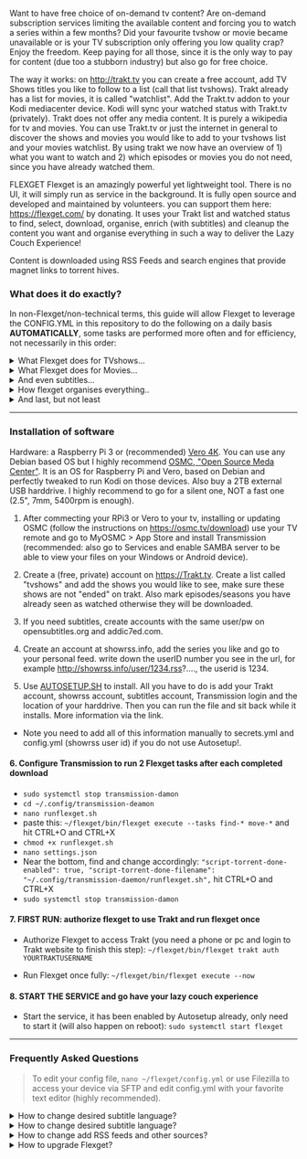 Want to have free choice of on-demand tv content? Are on-demand subscription services limiting the available content and forcing you to watch a series within a few months? Did your favourite tvshow or movie became unavailable or is your TV subscription only offering you low quality crap? 
Enjoy the freedom. Keep paying for all those, since it is the only way to pay for content (due too a stubborn industry) but also go for free choice.  

The way it works: on http://trakt.tv you can create a free account, add TV Shows titles you like to follow to a list (call that list tvshows). Trakt already has a list for movies, it is called "watchlist". Add the Trakt.tv addon to your Kodi mediacenter device. Kodi will sync your watched status with Trakt.tv (privately). 
Trakt does not offer any media content. It is purely a wikipedia for tv and movies. You can use Trakt.tv or just the internet in general to discover the shows and movies you would like to add to your tvshows list and your movies watchlist. By using trakt we now have an overview of 1) what you want to watch and 2) which episodes or movies you do not need, since you have already watched them.

FLEXGET
Flexget is an amazingly powerful yet lightweight tool. There is no UI, it will simply run as service in the background. It is fully open source and developed and maintained by volunteers. you can support them here: https://flexget.com/ by donating.
It uses your Trakt list and watched status to find, select, download,  organise, enrich (with subtitles) and cleanup the content you want and organise everything in such a way to deliver the Lazy Couch Experience!

Content is downloaded using RSS Feeds and search engines that provide magnet links to torrent hives. 

### What does it do exactly? ###
In non-Flexget/non-technical terms, this guide will allow Flexget to leverage the CONFIG.YML in this repository to do the following on a daily basis **AUTOMATICALLY**, some tasks are performed more often and for efficiency, not necessarily in this order:

<details><summary>What Flexget does for TVshows...</summary>
<p><ul>
<li>Get the series titles you follow on Trakt.</li>
<li>Finds the next episode you need based on your Watched Status in Trakt.</li>
<li>Checks which series episodes you might already have on your drive.</li>
<li>Looks for the latest episodes on RSS feeds.</li>
<li>Looks for your old series seasons and single episodes by discovering them on several websites.</li>
<li>Downloads if they match your requirements to prevent low quality files or language specific versions from being downloaded. </li>
<li>Download 720p HD quality, if not found, accept 1080p HD quality on the second run.</li>
</ul></p></details>

<details><summary>What Flexget does for Movies...</summary>
<p><ul>
<li> Gets the movies you would like to see from your Trakt "watchlist".</li>
<li> Looks for movies on your drive and removes them from your Trakt "watchlist". </li>
<li> Looks for any manually downloaded .torrent file in your Downloads\tempmedia folder.</li>
<li> Looks for movies by discovering them on several websites. </li>
<li> Quality: no prereleases or cinema recordings. Only Bluray rips in 1080p with a minimum filesize. But there are 2 fallbacks:</li>
<li> If 1080p with a certain minimum filesize is not available, it will fallback to a lower minimal filesize.  </li>
<li> If also not available, it will fallback to 720p with a minimum filesize treshold for 720p. </li>
</ul></p></details>

<details><summary>And even subtitles...</summary>
<p><ul>
<li> Find subtitles when the download is finished using the original filename. </li>
<li> Add downloaded files without subs to the subtitle queue. </li>
<li> Keep searching for subtitles for all files in the queue even after they have been renamed and moved to their proper location.</li>
</ul></p></details>

<details><summary>How flexget organises everything..</summary>
<p><ul>
<li> Purges Transmission, which is used for downloading. This will cleanup Transmission.</li>
<li> Always downloads the main file only, no other files that are usually present. No more clutter! </li>
<li> Moves & renames tv shows and movies after download and subtitle search is done and organises them properly. </li>
<li> All episodes are saved in season<li>specific folders. This allows you to simply delete a season folder to free up space.  </li>
<li> Filenames will contain series or movies title, episode or year and quality release. </li>
</ul></p></details>

<details><summary>And last, but not least</summary>
<p><ul>
<li> Triggers an update of your Kodi library after files have been processed! They will appear in your Kodi library automatically. </li>
<li> Cleanup (purge) your Trakt account by removing fully watched series that have ended (or are cancelled) </li>
<li> Delete old seasons from your harddrive after you have started watching the next season</li>
<li> Delete tv shows from your harddrive after you have watched all seasons and the series has ended. </li>
</ul></p></details>

- - - -

### Installation of software ###
Hardware: a Raspberry Pi 3 or (recommended) [Vero 4K](https://osmc.tv/store/). You can use any Debian based OS but I highly recommend [OSMC, "Open Source Meda Center"](https://osmc.tv/download/). It is an OS for Raspberry Pi and Vero, based on Debian and perfectly tweaked to run Kodi on those devices. Also buy a 2TB external USB harddrive. I highly recommend to go for a silent one, NOT a fast one (2.5", 7mm, 5400rpm is enough). 

1. After commecting your RPi3 or Vero to your tv, installing or updating OSMC (follow the instructions on https://osmc.tv/download) use your TV remote and go to MyOSMC > App Store and install Transmission (recommended: also go to Services and enable SAMBA server to be able to view your files on your Windows or Android device). 

2. Create a (free, private) account on https://Trakt.tv. Create a list called "tvshows" and add the shows you would like to see, make sure these shows are not "ended" on trakt. Also mark episodes/seasons you have already seen as watched otherwise they will be downloaded. 

3. If you need subtitles, create accounts with the same user/pw on opensubtitles.org and addic7ed.com.

4. Create an account at showrss.info, add the series you like and go to your personal feed. write down the userID number you see in the url, for example http://showrss.info/user/1234.rss?...., the userid is 1234. 

5. Use [AUTOSETUP.SH](https://github.com/zilexa/autosetup "AUTOSETUP.SH") to install. All you have to do is add your Trakt account, showrss account, subtitles account, Transmission login and the location of your harddrive. Then you can run the file and sit back while it installs. More information via the link. 
- Note you need to add all of this information manually to secrets.yml and config.yml (showrss user id) if you do not use Autosetup!. 

#### 6. Configure Transmission to run 2 Flexget tasks after each completed download ####
- `sudo systemctl stop transmission-damon`
- `cd ~/.config/transmission-deamon`
- `nano runflexget.sh`
- paste this: `~/flexget/bin/flexget execute --tasks find-* move-*`
and hit CTRL+O and CTRL+X
- `chmod +x runflexget.sh`
- `nano settings.json`
- Near the bottom, find and change accordingly: 
`"script-torrent-done-enabled": true,
"script-torrent-done-filename": "~/.config/transmission-daemon/runflexget.sh",`
hit CTRL+O and CTRL+X
- `sudo systemctl stop transmission-damon`

#### 7. FIRST RUN: authorize flexget to use Trakt and run flexget once ####
- Authorize Flexget to access Trakt (you need a phone or pc and login to Trakt website to finish this step): 
`~/flexget/bin/flexget trakt auth YOURTRAKTUSERNAME`

- Run Flexget once fully: 
`~/flexget/bin/flexget execute --now`

#### 8. START THE SERVICE and go have your lazy couch experience ####
- Start the service, it has been enabled by Autosetup already, only need to start it (will also happen on reboot): 
`sudo systemctl start flexget`

- - - -
### Frequently Asked Questions ###
>To edit your config file, `nano ~/flexget/config.yml` or use Filezilla to access your device via SFTP and edit config.yml with your favorite text editor (highly recommended).
<details><summary>How to change desired subtitle language?</summary>
<p> 
Default for series: search for 720p releases, if not found, accept the highest available quality up to 1080p. This means 720p is first preferred but if not found, 1080p will be selected, if also not found, any lower but acceptable (=HDTV release) will be accepted.
Default for movies: 3 quality buckets (HQ/NQ/LQ): 1080p 8-25GB, 1080P 2-8GB, 720P 1-8GB. Bitrate is more important that is why the buckets have filesize requirements. 
Change quality options: 
For series: search for " configure_series:". The default setting is 720p,  
For movies: find the HQ/NQ/LQ options. 
Please have a look at [this table](https://flexget.com/Plugins/quality) to understand the quality options and [this wiki](https://flexget.com/Plugins/series/timeframe) to understand how it works.
</p></details>

<details><summary>How to change desired subtitle language?</summary>
<p>
In the "template" section at the beginning of config.yml, find the "rejections" section. 
Make sure your language is not listed. By default, no translated content is accepted. Only original language content. Also Hindi is excluded. you might want to include that for Bollymovies. 
For subtitles, in the "tasks" section, find tasks "get-subtitles" and "find-subtitles". You can modify but also also add other languages. 
</p></details>

<details><summary>How to change add RSS feeds and other sources?</summary>
<p>You can add RSS feeds to config.yml in the task "download-series-rss".
You can add search engines to the 'from' part of *-discover tasks ( download-seasons-discover,  download-series-discover and the 3 movies discover tasks). 
You might need an urlrewrite, these are part of the "torrent" config, which is located below the "templates" and above the "tasks". Ask for help on the flexget forum (https://discuss.flexget.com). 

</p></details>

<details><summary>How to upgrade Flexget?</summary>
<p>
If you have installed Flexget using Autosetup.sh OR manually by running the commands from autosetup.sh yourself, this is the only correct way to upgrade flexget:
  <ul><li>Check your version and the latest: <code>~/flexget/bin/flexget -V</code> </li>
<li>stop the flexget service: <code>sudo systemctl stop flexget</code></li>
<li>upgrade setuptools: <code>sudo pip3 install --upgrade setuptools</code></li>
<li>upgrade pip3: <code>pip3 install --upgrade pip</code> #not sure if necessary but won't do harm</li>
<li>go to flexget folder: <code>cd ~/flexget/</code></li>
<li>upgrade upgrade pip: <code>bin/pip install --upgrade pip</code></li>
<li>upgrade upgrade flexget: <code>bin/pip install --upgrade flexget</code></li>
<li>activate the virtualenv: <code>source ~/flexget/bin/activate</code></li>
<li>upgrade transmissionrpc: <code>pip3 install transmissionrpc --upgrade</code> #loptional, last update was 2013</li>
<li>upgrade subliminal: <code>pip3 install subliminal --upgrade</code> #optional, last update was 2016</li>
<li><code>exit</code></li>
<li>optional: on it's next run, Flexget will upgrade it's database if needed. This might cause issues. You can delete your database (<code>rm -r ~/flexget/db-config.sqlite</code>) and do the 2 "first run" tasks again (authorizing Trakt and run with execute --now). </li>
<li>Start the flexget service:<code>sudo systemctl start flexget</code></li>
  </ul></p></details>
